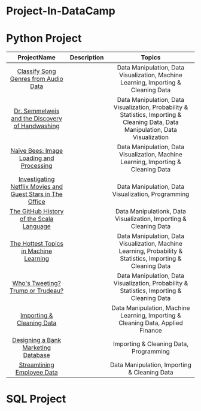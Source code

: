 # Project-In-DataCamp


# Python Project

  ProjectName   |Description| Topics 
:---------:|:-------:|:----: 
  [Classify Song Genres from Audio Data](https://github.com/TansineePraopunt/Project-In-DataCamp/blob/main/Python/Classify%20Song%20Genres%20from%20Audio%20Data) | |Data Manipulation, Data Visualization, Machine Learning, Importing & Cleaning Data
  [Dr. Semmelweis and the Discovery of Handwashing](https://github.com/TansineePraopunt/Project-In-DataCamp/tree/main/Dr.%20Semmelweis%20and%20the%20Discovery%20of%20Handwashing)| | Data Manipulation, Data Visualization, Probability & Statistics, Importing & Cleaning Data, Data Manipulation, Data Visualization
  [Naïve Bees: Image Loading and Processing](https://app.datacamp.com/learn/projects/374)| |Data Manipulation, Data Visualization, Machine Learning, Importing & Cleaning Data
  [Investigating Netflix Movies and Guest Stars in The Office](https://github.com/TansineePraopunt/Project-In-DataCamp/tree/main/Investigating%20Netflix%20Movies%20and%20Guest%20Stars%20in%20The%20Office)| | Data Manipulation, Data Visualization, Programming
  [The GitHub History of the Scala Language](https://github.com/TansineePraopunt/Project-In-DataCamp/tree/main/The%20GitHub%20History%20of%20the%20Scala%20Language)| | Data Manipulationk, Data Visualization, Importing & Cleaning Data
  [The Hottest Topics in Machine Learning](https://github.com/TansineePraopunt/Project-In-DataCamp/tree/main/The%20Hottest%20Topics%20in%20Machine%20Learning)| | Data Manipulation, Data Visualization, Machine Learning, Probability & Statistics, Importing & Cleaning Data
  [Who's Tweeting? Trump or Trudeau?]()| |Data Manipulation, Data Visualization, Probability & Statistics, Importing & Cleaning Data
  [Importing & Cleaning Data]()| | Data Manipulation, Machine Learning, Importing & Cleaning Data, Applied Finance
  [Designing a Bank Marketing Database]()| |Importing & Cleaning Data, Programming
  [Streamlining Employee Data]()| | Data Manipulation, Importing & Cleaning Data
  
  
# SQL Project

